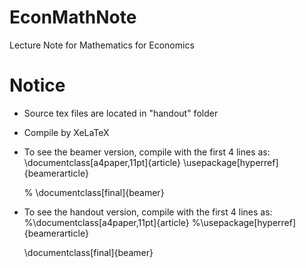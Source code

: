 # EconMathNote
Lecture Note for Mathematics for Economics

# Notice

- Source tex files are located in "handout" folder
- Compile by XeLaTeX
- To see the beamer version, compile with the first 4 lines as:
    \documentclass[a4paper,11pt]{article}
    \usepackage[hyperref]{beamerarticle}
    
    % \documentclass[final]{beamer} 
- To see the handout version, compile with the first 4 lines as:
    %\documentclass[a4paper,11pt]{article}
    %\usepackage[hyperref]{beamerarticle}
    
    \documentclass[final]{beamer}
